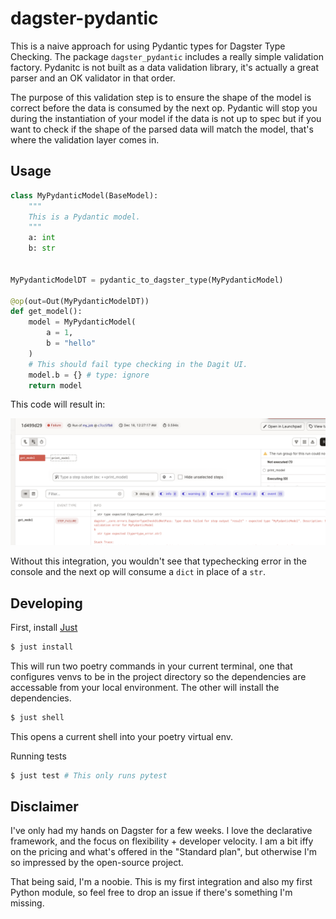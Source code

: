 # dagster-pydantic

This is a naive approach for using Pydantic types for Dagster Type Checking. The
package `dagster_pydantic` includes a really simple validation factory. Pydanitc
is not built as a data validation library, it's actually a great parser and an
OK validator in that order.

The purpose of this validation step is to ensure the shape of the model is
correct before the data is consumed by the next op. Pydantic will stop you
during the instantiation of your model if the data is not up to spec but if you
want to check if the shape of the parsed data will match the model, that's where
the validation layer comes in.

## Usage

```python
class MyPydanticModel(BaseModel):
    """
    This is a Pydantic model.
    """
    a: int
    b: str


MyPydanticModelDT = pydantic_to_dagster_type(MyPydanticModel)

@op(out=Out(MyPydanticModelDT))
def get_model():
    model = MyPydanticModel(
        a = 1,
        b = "hello"
    )
    # This should fail type checking in the Dagit UI.
    model.b = {} # type: ignore
    return model
```

This code will result in:

![A typechecking error in the dagit UI](./screenshot1.png)

Without this integration, you wouldn't see that typechecking error in the
console and the next op will consume a `dict` in place of a `str`.

## Developing

First, install [Just](https://github.com/casey/just)

```sh
$ just install
```

This will run two poetry commands in your current terminal, one that configures
venvs to be in the project directory so the dependencies are accessable from
your local environment. The other will install the dependencies.

```sh
$ just shell
```

This opens a current shell into your poetry virtual env.

Running tests

```sh
$ just test # This only runs pytest
```

## Disclaimer

I've only had my hands on Dagster for a few weeks. I love the declarative
framework, and the focus on flexibility + developer velocity. I am a bit iffy on
the pricing and what's offered in the "Standard plan", but otherwise I'm so
impressed by the open-source project.

That being said, I'm a noobie. This is my first integration and also my first
Python module, so feel free to drop an issue if there's something I'm missing.
